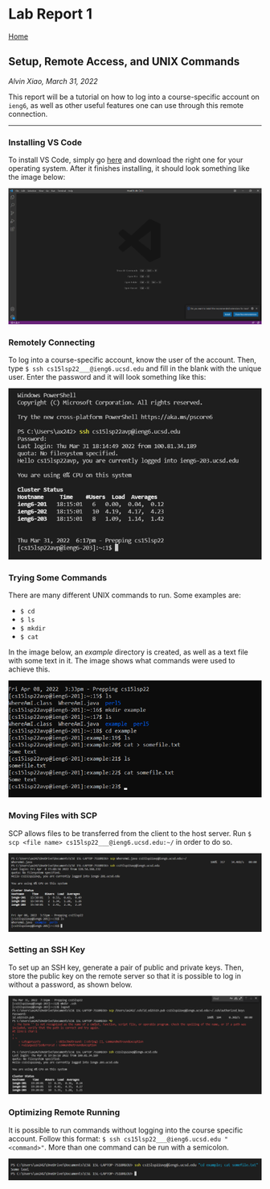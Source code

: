 # Lab Report 1

[Home](..\index.md)

## Setup, Remote Access, and UNIX Commands
*Alvin Xiao, March 31, 2022*

This report will be a tutorial on how to log into a course-specific account on `ieng6`, as well as other useful features one can use through this remote connection. 
___

### **Installing VS Code**

To install VS Code, simply go [here](https://code.visualstudio.com/) and download the right one for your operating system. After it finishes installing, it should look something like the image below:

![Picture 1](cse15l-lab1-p1.png)

### **Remotely Connecting**

To log into a course-specific account, know the user of the account. Then, type `$ ssh cs15lsp22___@ieng6.ucsd.edu` and fill in the blank with the unique user. Enter the password and it will look something like this:

![Picture 2](cse15l-lab1-p2.png)

### **Trying Some Commands**

There are many different UNIX commands to run. Some examples are:
- `$ cd`
- `$ ls`
- `$ mkdir`
- `$ cat`

In the image below, an *example* directory is created, as well as a text file with some text in it. The image shows what commands were used to achieve this.

![Picture 3](cse15l-lab1-p3.png)

### **Moving Files with SCP**

SCP allows files to be transferred from the client to the host server. Run `$ scp <file name> cs15lsp22___@ieng6.ucsd.edu:~/` in order to do so.

![Picture 4](cse15l-lab1-p4.png)

### **Setting an SSH Key**

To set up an SSH key, generate a pair of public and private keys. Then, store the public key on the remote server so that it is possible to log in without a password, as shown below.

![Picture 5](cse15l-lab1-p5.png)

### **Optimizing Remote Running**

It is possible to run commands without logging into the course specific account. Follow this format: `$ ssh cs15lsp22___@ieng6.ucsd.edu "<command>"`. More than one command can be run with a semicolon.

![Picture 6](cse15l-lab1-p6.png)